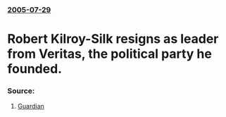 ### [2005-07-29](/news/2005/07/29/index.md)

#  Robert Kilroy-Silk resigns as leader from Veritas, the political party he founded. 




### Source:

1. [Guardian](http://politics.guardian.co.uk/otherparties/story/0,9061,1539084,00.html?gusrc=rss)
